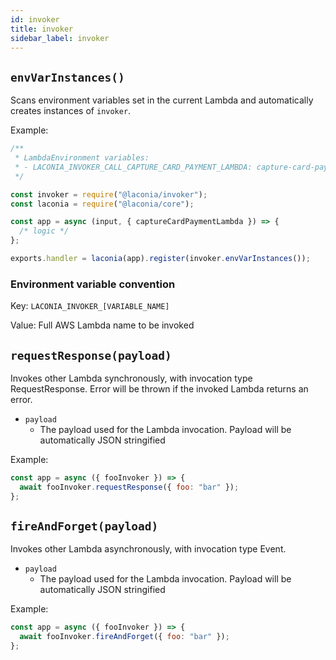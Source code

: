 ```yaml
---
id: invoker
title: invoker
sidebar_label: invoker
---
```


## `envVarInstances()`

Scans environment variables set in the current Lambda and automatically creates
instances of `invoker`.

Example:

```js
/**
 * LambdaEnvironment variables:
 * - LACONIA_INVOKER_CALL_CAPTURE_CARD_PAYMENT_LAMBDA: capture-card-payment-lambda-name
 */

const invoker = require("@laconia/invoker");
const laconia = require("@laconia/core");

const app = async (input, { captureCardPaymentLambda }) => {
  /* logic */
};

exports.handler = laconia(app).register(invoker.envVarInstances());
```

### Environment variable convention

Key: `LACONIA_INVOKER_[VARIABLE_NAME]`

Value: Full AWS Lambda name to be invoked

## `requestResponse(payload)`

Invokes other Lambda synchronously, with invocation type RequestResponse. Error
will be thrown if the invoked Lambda returns an error.

- `payload`
  - The payload used for the Lambda invocation. Payload will be automatically
    JSON stringified

Example:

```js
const app = async ({ fooInvoker }) => {
  await fooInvoker.requestResponse({ foo: "bar" });
};
```

## `fireAndForget(payload)`

Invokes other Lambda asynchronously, with invocation type Event.

- `payload`
  - The payload used for the Lambda invocation. Payload will be automatically
    JSON stringified

Example:

```js
const app = async ({ fooInvoker }) => {
  await fooInvoker.fireAndForget({ foo: "bar" });
};
```
